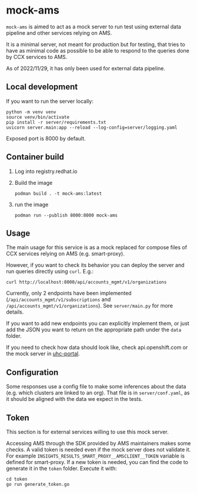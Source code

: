 # mock-ams


`mock-ams` is aimed to act as a mock server to run test using
external data pipeline and other services relying on AMS.

It is a minimal server, not meant for production but for testing,
that tries to have as minimal code as possible to be able to respond
to the queries done by CCX services to AMS.

As of 2022/11/29, it has only been used for external data pipeline.

## Local development

If you want to run the server locally:

```shell
python -m venv venv
source venv/bin/activate
pip install -r server/requirements.txt
uvicorn server.main:app --reload --log-config=server/logging.yaml
```

Exposed port is 8000 by default.

## Container build

1. Log into registry.redhat.io
2. Build the image

   ```shell
   podman build . -t mock-ams:latest
   ```
3. run the image

   ```shell
   podman run --publish 8000:8000 mock-ams
   ```

## Usage

The main usage for this service is as a mock replaced
for compose files of CCX services relying on AMS
(e.g. smart-proxy).

However, if you want to check its behavior
you can deploy the server and run queries directly using
`curl`. E.g.:

```shell
curl http://localhost:8000/api/accounts_mgmt/v1/organizations
```

Currently, only 2 endpoints have been implemented
(`/api/accounts_mgmt/v1/subscriptions` and `/api/accounts_mgmt/v1/organizations`).
See `server/main.py` for more details.

If you want to add new endpoints you can explicitly implement them,
or just add the JSON you want to return on the appropriate path
under the `data` folder.

If you need to check how data should look like,
check api.openshift.com or the mock server in
[uhc-portal](https://gitlab.cee.redhat.com/service/uhc-portal).

## Configuration

Some responses use a config file to make
some inferences about the data
(e.g. which clusters are linked to an org).
That file is in `server/conf.yaml`,
as it should be aligned with the data we expect in the tests.

## Token

This section is for external services willing to use this mock server.

Accessing AMS through the SDK provided by AMS maintainers
makes some checks.
A valid token is needed even if the mock server does
not validate it.
For example `INSIGHTS_RESULTS_SMART_PROXY__AMSCLIENT__TOKEN` variable
is defined for smart-proxy. If a new token is needed,
you can find the code to generate it in the `token` folder.
Execute it with:

```shell
cd token
go run generate_token.go
```
